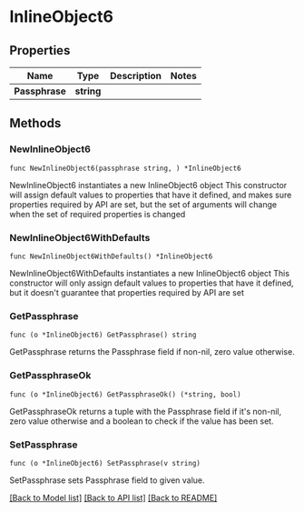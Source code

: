 # InlineObject6

## Properties

Name | Type | Description | Notes
------------ | ------------- | ------------- | -------------
**Passphrase** | **string** |  | 

## Methods

### NewInlineObject6

`func NewInlineObject6(passphrase string, ) *InlineObject6`

NewInlineObject6 instantiates a new InlineObject6 object
This constructor will assign default values to properties that have it defined,
and makes sure properties required by API are set, but the set of arguments
will change when the set of required properties is changed

### NewInlineObject6WithDefaults

`func NewInlineObject6WithDefaults() *InlineObject6`

NewInlineObject6WithDefaults instantiates a new InlineObject6 object
This constructor will only assign default values to properties that have it defined,
but it doesn't guarantee that properties required by API are set

### GetPassphrase

`func (o *InlineObject6) GetPassphrase() string`

GetPassphrase returns the Passphrase field if non-nil, zero value otherwise.

### GetPassphraseOk

`func (o *InlineObject6) GetPassphraseOk() (*string, bool)`

GetPassphraseOk returns a tuple with the Passphrase field if it's non-nil, zero value otherwise
and a boolean to check if the value has been set.

### SetPassphrase

`func (o *InlineObject6) SetPassphrase(v string)`

SetPassphrase sets Passphrase field to given value.



[[Back to Model list]](../README.md#documentation-for-models) [[Back to API list]](../README.md#documentation-for-api-endpoints) [[Back to README]](../README.md)


